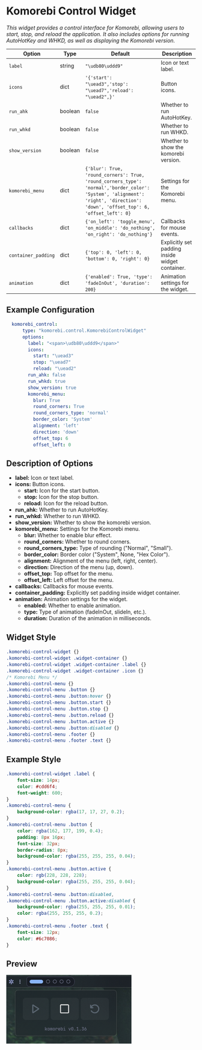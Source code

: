 # Komorebi Control Widget
*This widget provides a control interface for Komorebi, allowing users to start, stop, and reload the application. It also includes options for running AutoHotKey and WHKD, as well as displaying the Komorebi version.*

| Option            | Type    | Default                                                                 | Description                                                                 |
|-------------------|---------|-------------------------------------------------------------------------|-----------------------------------------------------------------------------|
| `label`           | string  | `"\udb80\uddd9"`                        | Icon or text label. |
| `icons`           | dict  | `'{'start': "\uead3",'stop': "\uead7",'reload': "\uead2",}'`        | Button icons. |
| `run_ahk`         | boolean | `false`                                                                  | Whether to run AutoHotKey.                                          |
| `run_whkd`        | boolean | `false`                                                                  | Whether to run WHKD.                                                |
| `show_version`    | boolean | `false`                                                                  | Whether to show the komorebi version.                                          |
| `komorebi_menu`   | dict | `{'blur': True, 'round_corners': True, 'round_corners_type': 'normal','border_color': 'System', 'alignment': 'right', 'direction': 'down', 'offset_top': 6, 'offset_left': 0}` | Settings for the Komorebi menu. |
| `callbacks`       | dict    | `{'on_left': 'toggle_menu', 'on_middle': 'do_nothing', 'on_right': 'do_nothing'}` | Callbacks for mouse events. |
| `container_padding`  | dict | `{'top': 0, 'left': 0, 'bottom': 0, 'right': 0}`      | Explicitly set padding inside widget container. |
| `animation`         | dict    | `{'enabled': True, 'type': 'fadeInOut', 'duration': 200}`               | Animation settings for the widget.                                          |

## Example Configuration

```yaml
  komorebi_control:
      type: "komorebi.control.KomorebiControlWidget"
      options:
        label: "<span>\udb80\uddd9</span>"
        icons:
          start: "\uead3"
          stop: "\uead7"
          reload: "\uead2"
        run_ahk: false
        run_whkd: true
        show_version: true
        komorebi_menu:
          blur: True
          round_corners: True
          round_corners_type: 'normal'
          border_color: 'System'
          alignment: 'left'
          direction: 'down'
          offset_top: 6
          offset_left: 0
```

## Description of Options

- **label:** Icon or text label.
- **icons:** Button icons.
  - **start:** Icon for the start button.
  - **stop:** Icon for the stop button.
  - **reload:** Icon for the reload button.
- **run_ahk:** Whether to run AutoHotKey.
- **run_whkd:** Whether to run WHKD.
- **show_version:** Whether to show the komorebi version.
- **komorebi_menu:** Settings for the Komorebi menu.
  - **blur:** Whether to enable blur effect.
  - **round_corners:** Whether to round corners.
  - **round_corners_type:** Type of rounding ("Normal", "Small").
  - **border_color:** Border color ("System", None, "Hex Color").
  - **alignment:** Alignment of the menu (left, right, center).
  - **direction:** Direction of the menu (up, down).
  - **offset_top:** Top offset for the menu.
  - **offset_left:** Left offset for the menu.
- **callbacks:** Callbacks for mouse events.
- **container_padding:** Explicitly set padding inside widget container.
- **animation:** Animation settings for the widget.
  - **enabled:** Whether to enable animation.
  - **type:** Type of animation (fadeInOut, slideIn, etc.).
  - **duration:** Duration of the animation in milliseconds.

## Widget Style
```css
.komorebi-control-widget {}
.komorebi-control-widget .widget-container {}
.komorebi-control-widget .widget-container .label {}
.komorebi-control-widget .widget-container .icon {}
/* Komorebi Menu */
.komorebi-control-menu {}
.komorebi-control-menu .button {}
.komorebi-control-menu .button:hover {}
.komorebi-control-menu .button.start {}
.komorebi-control-menu .button.stop {}
.komorebi-control-menu .button.reload {}
.komorebi-control-menu .button.active {}
.komorebi-control-menu .button:disabled {}
.komorebi-control-menu .footer {}
.komorebi-control-menu .footer .text {}
``` 

## Example Style
```css
.komorebi-control-widget .label {
    font-size: 14px;
    color: #cdd6f4;
    font-weight: 600;
}
.komorebi-control-menu {
    background-color: rgba(17, 17, 27, 0.2);
}
.komorebi-control-menu .button {
    color: rgba(162, 177, 199, 0.4);
    padding: 8px 16px;
    font-size: 32px;
    border-radius: 8px;
    background-color: rgba(255, 255, 255, 0.04);
}
.komorebi-control-menu .button.active {
    color: rgb(228, 228, 228);
    background-color: rgba(255, 255, 255, 0.04);
}
.komorebi-control-menu .button:disabled,
.komorebi-control-menu .button.active:disabled {
    background-color: rgba(255, 255, 255, 0.01);
    color: rgba(255, 255, 255, 0.2);
}
.komorebi-control-menu .footer .text {
    font-size: 12px;
    color: #6c7086;
}
```

## Preview
![Komorebi Control Widget](assets/768254j6-dx9t65f3-gm2v-3045-u5l8eabcfd19.png)